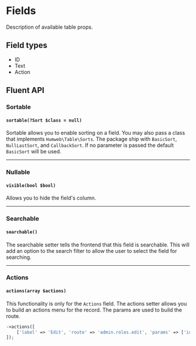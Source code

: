 # Fields

Description of available table props.

## Field types
* ID
* Text
* Action

## Fluent API 

### Sortable 
#### `sortable(?Sort $class = null)`

Sortable allows you to enable sorting on a field.
You may also pass a class that implements `Humweb\Table\Sorts`.
The package ship with `BasicSort`, `NullLastSort`, and `CallbackSort`.
If no parameter is passed the default `BasicSort` will be used.

---

### Nullable 
#### `visible(bool $bool)`

Allows you to hide the field's column.

---

### Searchable
#### `searchable()`
The searchable setter tells the frontend that this field is searchable.
This will add an option to the search filter to allow the user to select the field for searching.

---

### Actions
#### `actions(array $actions)`
This functionality is only for the `Actions` field.
The actions setter allows you to build an actions menu for the record.
The params are used to build the route.
```php
->actions([
    ['label' => 'Edit', 'route' => 'admin.roles.edit', 'params' => ['id']]
]);
```
